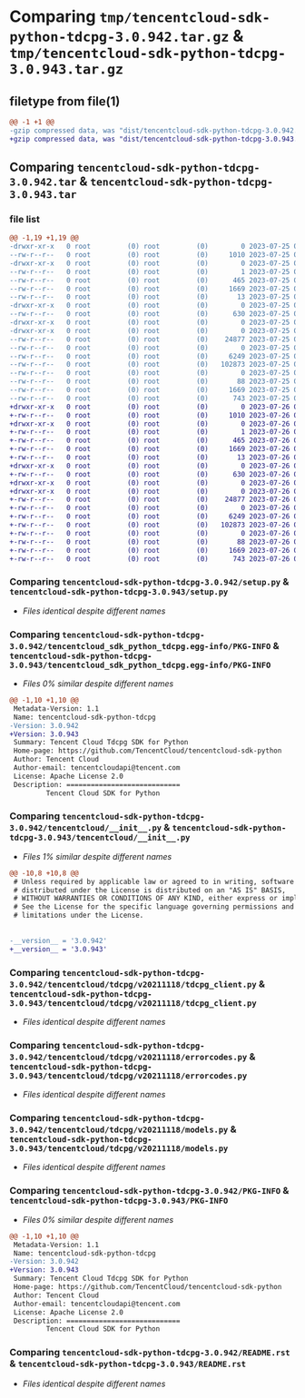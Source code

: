 # Comparing `tmp/tencentcloud-sdk-python-tdcpg-3.0.942.tar.gz` & `tmp/tencentcloud-sdk-python-tdcpg-3.0.943.tar.gz`

## filetype from file(1)

```diff
@@ -1 +1 @@
-gzip compressed data, was "dist/tencentcloud-sdk-python-tdcpg-3.0.942.tar", last modified: Tue Jul 25 04:26:41 2023, max compression
+gzip compressed data, was "dist/tencentcloud-sdk-python-tdcpg-3.0.943.tar", last modified: Wed Jul 26 00:45:30 2023, max compression
```

## Comparing `tencentcloud-sdk-python-tdcpg-3.0.942.tar` & `tencentcloud-sdk-python-tdcpg-3.0.943.tar`

### file list

```diff
@@ -1,19 +1,19 @@
-drwxr-xr-x   0 root         (0) root         (0)        0 2023-07-25 04:26:41.000000 tencentcloud-sdk-python-tdcpg-3.0.942/
--rw-r--r--   0 root         (0) root         (0)     1010 2023-07-25 04:26:41.000000 tencentcloud-sdk-python-tdcpg-3.0.942/setup.py
-drwxr-xr-x   0 root         (0) root         (0)        0 2023-07-25 04:26:41.000000 tencentcloud-sdk-python-tdcpg-3.0.942/tencentcloud_sdk_python_tdcpg.egg-info/
--rw-r--r--   0 root         (0) root         (0)        1 2023-07-25 04:26:41.000000 tencentcloud-sdk-python-tdcpg-3.0.942/tencentcloud_sdk_python_tdcpg.egg-info/dependency_links.txt
--rw-r--r--   0 root         (0) root         (0)      465 2023-07-25 04:26:41.000000 tencentcloud-sdk-python-tdcpg-3.0.942/tencentcloud_sdk_python_tdcpg.egg-info/SOURCES.txt
--rw-r--r--   0 root         (0) root         (0)     1669 2023-07-25 04:26:41.000000 tencentcloud-sdk-python-tdcpg-3.0.942/tencentcloud_sdk_python_tdcpg.egg-info/PKG-INFO
--rw-r--r--   0 root         (0) root         (0)       13 2023-07-25 04:26:41.000000 tencentcloud-sdk-python-tdcpg-3.0.942/tencentcloud_sdk_python_tdcpg.egg-info/top_level.txt
-drwxr-xr-x   0 root         (0) root         (0)        0 2023-07-25 04:26:41.000000 tencentcloud-sdk-python-tdcpg-3.0.942/tencentcloud/
--rw-r--r--   0 root         (0) root         (0)      630 2023-07-25 04:26:41.000000 tencentcloud-sdk-python-tdcpg-3.0.942/tencentcloud/__init__.py
-drwxr-xr-x   0 root         (0) root         (0)        0 2023-07-25 04:26:41.000000 tencentcloud-sdk-python-tdcpg-3.0.942/tencentcloud/tdcpg/
-drwxr-xr-x   0 root         (0) root         (0)        0 2023-07-25 04:26:41.000000 tencentcloud-sdk-python-tdcpg-3.0.942/tencentcloud/tdcpg/v20211118/
--rw-r--r--   0 root         (0) root         (0)    24877 2023-07-25 04:26:41.000000 tencentcloud-sdk-python-tdcpg-3.0.942/tencentcloud/tdcpg/v20211118/tdcpg_client.py
--rw-r--r--   0 root         (0) root         (0)        0 2023-07-25 04:26:41.000000 tencentcloud-sdk-python-tdcpg-3.0.942/tencentcloud/tdcpg/v20211118/__init__.py
--rw-r--r--   0 root         (0) root         (0)     6249 2023-07-25 04:26:41.000000 tencentcloud-sdk-python-tdcpg-3.0.942/tencentcloud/tdcpg/v20211118/errorcodes.py
--rw-r--r--   0 root         (0) root         (0)   102873 2023-07-25 04:26:41.000000 tencentcloud-sdk-python-tdcpg-3.0.942/tencentcloud/tdcpg/v20211118/models.py
--rw-r--r--   0 root         (0) root         (0)        0 2023-07-25 04:26:41.000000 tencentcloud-sdk-python-tdcpg-3.0.942/tencentcloud/tdcpg/__init__.py
--rw-r--r--   0 root         (0) root         (0)       88 2023-07-25 04:26:41.000000 tencentcloud-sdk-python-tdcpg-3.0.942/setup.cfg
--rw-r--r--   0 root         (0) root         (0)     1669 2023-07-25 04:26:41.000000 tencentcloud-sdk-python-tdcpg-3.0.942/PKG-INFO
--rw-r--r--   0 root         (0) root         (0)      743 2023-07-25 04:26:41.000000 tencentcloud-sdk-python-tdcpg-3.0.942/README.rst
+drwxr-xr-x   0 root         (0) root         (0)        0 2023-07-26 00:45:30.000000 tencentcloud-sdk-python-tdcpg-3.0.943/
+-rw-r--r--   0 root         (0) root         (0)     1010 2023-07-26 00:45:30.000000 tencentcloud-sdk-python-tdcpg-3.0.943/setup.py
+drwxr-xr-x   0 root         (0) root         (0)        0 2023-07-26 00:45:30.000000 tencentcloud-sdk-python-tdcpg-3.0.943/tencentcloud_sdk_python_tdcpg.egg-info/
+-rw-r--r--   0 root         (0) root         (0)        1 2023-07-26 00:45:30.000000 tencentcloud-sdk-python-tdcpg-3.0.943/tencentcloud_sdk_python_tdcpg.egg-info/dependency_links.txt
+-rw-r--r--   0 root         (0) root         (0)      465 2023-07-26 00:45:30.000000 tencentcloud-sdk-python-tdcpg-3.0.943/tencentcloud_sdk_python_tdcpg.egg-info/SOURCES.txt
+-rw-r--r--   0 root         (0) root         (0)     1669 2023-07-26 00:45:30.000000 tencentcloud-sdk-python-tdcpg-3.0.943/tencentcloud_sdk_python_tdcpg.egg-info/PKG-INFO
+-rw-r--r--   0 root         (0) root         (0)       13 2023-07-26 00:45:30.000000 tencentcloud-sdk-python-tdcpg-3.0.943/tencentcloud_sdk_python_tdcpg.egg-info/top_level.txt
+drwxr-xr-x   0 root         (0) root         (0)        0 2023-07-26 00:45:30.000000 tencentcloud-sdk-python-tdcpg-3.0.943/tencentcloud/
+-rw-r--r--   0 root         (0) root         (0)      630 2023-07-26 00:45:30.000000 tencentcloud-sdk-python-tdcpg-3.0.943/tencentcloud/__init__.py
+drwxr-xr-x   0 root         (0) root         (0)        0 2023-07-26 00:45:30.000000 tencentcloud-sdk-python-tdcpg-3.0.943/tencentcloud/tdcpg/
+drwxr-xr-x   0 root         (0) root         (0)        0 2023-07-26 00:45:30.000000 tencentcloud-sdk-python-tdcpg-3.0.943/tencentcloud/tdcpg/v20211118/
+-rw-r--r--   0 root         (0) root         (0)    24877 2023-07-26 00:45:30.000000 tencentcloud-sdk-python-tdcpg-3.0.943/tencentcloud/tdcpg/v20211118/tdcpg_client.py
+-rw-r--r--   0 root         (0) root         (0)        0 2023-07-26 00:45:30.000000 tencentcloud-sdk-python-tdcpg-3.0.943/tencentcloud/tdcpg/v20211118/__init__.py
+-rw-r--r--   0 root         (0) root         (0)     6249 2023-07-26 00:45:30.000000 tencentcloud-sdk-python-tdcpg-3.0.943/tencentcloud/tdcpg/v20211118/errorcodes.py
+-rw-r--r--   0 root         (0) root         (0)   102873 2023-07-26 00:45:30.000000 tencentcloud-sdk-python-tdcpg-3.0.943/tencentcloud/tdcpg/v20211118/models.py
+-rw-r--r--   0 root         (0) root         (0)        0 2023-07-26 00:45:30.000000 tencentcloud-sdk-python-tdcpg-3.0.943/tencentcloud/tdcpg/__init__.py
+-rw-r--r--   0 root         (0) root         (0)       88 2023-07-26 00:45:30.000000 tencentcloud-sdk-python-tdcpg-3.0.943/setup.cfg
+-rw-r--r--   0 root         (0) root         (0)     1669 2023-07-26 00:45:30.000000 tencentcloud-sdk-python-tdcpg-3.0.943/PKG-INFO
+-rw-r--r--   0 root         (0) root         (0)      743 2023-07-26 00:45:30.000000 tencentcloud-sdk-python-tdcpg-3.0.943/README.rst
```

### Comparing `tencentcloud-sdk-python-tdcpg-3.0.942/setup.py` & `tencentcloud-sdk-python-tdcpg-3.0.943/setup.py`

 * *Files identical despite different names*

### Comparing `tencentcloud-sdk-python-tdcpg-3.0.942/tencentcloud_sdk_python_tdcpg.egg-info/PKG-INFO` & `tencentcloud-sdk-python-tdcpg-3.0.943/tencentcloud_sdk_python_tdcpg.egg-info/PKG-INFO`

 * *Files 0% similar despite different names*

```diff
@@ -1,10 +1,10 @@
 Metadata-Version: 1.1
 Name: tencentcloud-sdk-python-tdcpg
-Version: 3.0.942
+Version: 3.0.943
 Summary: Tencent Cloud Tdcpg SDK for Python
 Home-page: https://github.com/TencentCloud/tencentcloud-sdk-python
 Author: Tencent Cloud
 Author-email: tencentcloudapi@tencent.com
 License: Apache License 2.0
 Description: ============================
         Tencent Cloud SDK for Python
```

### Comparing `tencentcloud-sdk-python-tdcpg-3.0.942/tencentcloud/__init__.py` & `tencentcloud-sdk-python-tdcpg-3.0.943/tencentcloud/__init__.py`

 * *Files 1% similar despite different names*

```diff
@@ -10,8 +10,8 @@
 # Unless required by applicable law or agreed to in writing, software
 # distributed under the License is distributed on an "AS IS" BASIS,
 # WITHOUT WARRANTIES OR CONDITIONS OF ANY KIND, either express or implied.
 # See the License for the specific language governing permissions and
 # limitations under the License.
 
 
-__version__ = '3.0.942'
+__version__ = '3.0.943'
```

### Comparing `tencentcloud-sdk-python-tdcpg-3.0.942/tencentcloud/tdcpg/v20211118/tdcpg_client.py` & `tencentcloud-sdk-python-tdcpg-3.0.943/tencentcloud/tdcpg/v20211118/tdcpg_client.py`

 * *Files identical despite different names*

### Comparing `tencentcloud-sdk-python-tdcpg-3.0.942/tencentcloud/tdcpg/v20211118/errorcodes.py` & `tencentcloud-sdk-python-tdcpg-3.0.943/tencentcloud/tdcpg/v20211118/errorcodes.py`

 * *Files identical despite different names*

### Comparing `tencentcloud-sdk-python-tdcpg-3.0.942/tencentcloud/tdcpg/v20211118/models.py` & `tencentcloud-sdk-python-tdcpg-3.0.943/tencentcloud/tdcpg/v20211118/models.py`

 * *Files identical despite different names*

### Comparing `tencentcloud-sdk-python-tdcpg-3.0.942/PKG-INFO` & `tencentcloud-sdk-python-tdcpg-3.0.943/PKG-INFO`

 * *Files 0% similar despite different names*

```diff
@@ -1,10 +1,10 @@
 Metadata-Version: 1.1
 Name: tencentcloud-sdk-python-tdcpg
-Version: 3.0.942
+Version: 3.0.943
 Summary: Tencent Cloud Tdcpg SDK for Python
 Home-page: https://github.com/TencentCloud/tencentcloud-sdk-python
 Author: Tencent Cloud
 Author-email: tencentcloudapi@tencent.com
 License: Apache License 2.0
 Description: ============================
         Tencent Cloud SDK for Python
```

### Comparing `tencentcloud-sdk-python-tdcpg-3.0.942/README.rst` & `tencentcloud-sdk-python-tdcpg-3.0.943/README.rst`

 * *Files identical despite different names*

